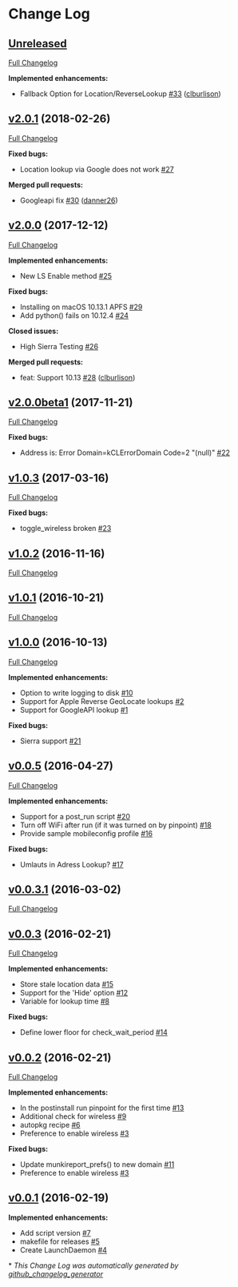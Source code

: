 # Change Log

## [Unreleased](https://github.com/clburlison/pinpoint/tree/HEAD)

[Full Changelog](https://github.com/clburlison/pinpoint/compare/v2.0.1...HEAD)

**Implemented enhancements:**

- Fallback Option for Location/ReverseLookup [\#33](https://github.com/clburlison/pinpoint/pull/33) ([clburlison](https://github.com/clburlison))

## [v2.0.1](https://github.com/clburlison/pinpoint/tree/v2.0.1) (2018-02-26)
[Full Changelog](https://github.com/clburlison/pinpoint/compare/v2.0.0...v2.0.1)

**Fixed bugs:**

- Location lookup via Google does not work [\#27](https://github.com/clburlison/pinpoint/issues/27)

**Merged pull requests:**

- Googleapi fix [\#30](https://github.com/clburlison/pinpoint/pull/30) ([danner26](https://github.com/danner26))

## [v2.0.0](https://github.com/clburlison/pinpoint/tree/v2.0.0) (2017-12-12)
[Full Changelog](https://github.com/clburlison/pinpoint/compare/v2.0.0beta1...v2.0.0)

**Implemented enhancements:**

- New LS Enable method [\#25](https://github.com/clburlison/pinpoint/issues/25)

**Fixed bugs:**

- Installing on macOS 10.13.1 APFS [\#29](https://github.com/clburlison/pinpoint/issues/29)
- Add python\(\) fails on 10.12.4 [\#24](https://github.com/clburlison/pinpoint/issues/24)

**Closed issues:**

- High Sierra Testing [\#26](https://github.com/clburlison/pinpoint/issues/26)

**Merged pull requests:**

- feat: Support 10.13 [\#28](https://github.com/clburlison/pinpoint/pull/28) ([clburlison](https://github.com/clburlison))

## [v2.0.0beta1](https://github.com/clburlison/pinpoint/tree/v2.0.0beta1) (2017-11-21)
[Full Changelog](https://github.com/clburlison/pinpoint/compare/v1.0.3...v2.0.0beta1)

**Fixed bugs:**

- Address is: Error Domain=kCLErrorDomain Code=2 "\(null\)" [\#22](https://github.com/clburlison/pinpoint/issues/22)

## [v1.0.3](https://github.com/clburlison/pinpoint/tree/v1.0.3) (2017-03-16)
[Full Changelog](https://github.com/clburlison/pinpoint/compare/v1.0.2...v1.0.3)

**Fixed bugs:**

- toggle\_wireless broken [\#23](https://github.com/clburlison/pinpoint/issues/23)

## [v1.0.2](https://github.com/clburlison/pinpoint/tree/v1.0.2) (2016-11-16)
[Full Changelog](https://github.com/clburlison/pinpoint/compare/v1.0.1...v1.0.2)

## [v1.0.1](https://github.com/clburlison/pinpoint/tree/v1.0.1) (2016-10-21)
[Full Changelog](https://github.com/clburlison/pinpoint/compare/v1.0.0...v1.0.1)

## [v1.0.0](https://github.com/clburlison/pinpoint/tree/v1.0.0) (2016-10-13)
[Full Changelog](https://github.com/clburlison/pinpoint/compare/v0.0.5...v1.0.0)

**Implemented enhancements:**

- Option to write logging to disk [\#10](https://github.com/clburlison/pinpoint/issues/10)
- Support for Apple Reverse GeoLocate lookups [\#2](https://github.com/clburlison/pinpoint/issues/2)
- Support for GoogleAPI lookup [\#1](https://github.com/clburlison/pinpoint/issues/1)

**Fixed bugs:**

- Sierra support [\#21](https://github.com/clburlison/pinpoint/issues/21)

## [v0.0.5](https://github.com/clburlison/pinpoint/tree/v0.0.5) (2016-04-27)
[Full Changelog](https://github.com/clburlison/pinpoint/compare/v0.0.3.1...v0.0.5)

**Implemented enhancements:**

- Support for a post\_run script [\#20](https://github.com/clburlison/pinpoint/issues/20)
- Turn off WiFi after run \(if it was turned on by pinpoint\) [\#18](https://github.com/clburlison/pinpoint/issues/18)
- Provide sample mobileconfig profile [\#16](https://github.com/clburlison/pinpoint/issues/16)

**Fixed bugs:**

- Umlauts in Adress Lookup? [\#17](https://github.com/clburlison/pinpoint/issues/17)

## [v0.0.3.1](https://github.com/clburlison/pinpoint/tree/v0.0.3.1) (2016-03-02)
[Full Changelog](https://github.com/clburlison/pinpoint/compare/v0.0.3...v0.0.3.1)

## [v0.0.3](https://github.com/clburlison/pinpoint/tree/v0.0.3) (2016-02-21)
[Full Changelog](https://github.com/clburlison/pinpoint/compare/v0.0.2...v0.0.3)

**Implemented enhancements:**

- Store stale location data [\#15](https://github.com/clburlison/pinpoint/issues/15)
- Support for the 'Hide' option [\#12](https://github.com/clburlison/pinpoint/issues/12)
- Variable for lookup time [\#8](https://github.com/clburlison/pinpoint/issues/8)

**Fixed bugs:**

- Define lower floor for check\_wait\_period [\#14](https://github.com/clburlison/pinpoint/issues/14)

## [v0.0.2](https://github.com/clburlison/pinpoint/tree/v0.0.2) (2016-02-21)
[Full Changelog](https://github.com/clburlison/pinpoint/compare/v0.0.1...v0.0.2)

**Implemented enhancements:**

- In the postinstall run pinpoint for the first time [\#13](https://github.com/clburlison/pinpoint/issues/13)
- Additional check for wireless [\#9](https://github.com/clburlison/pinpoint/issues/9)
- autopkg recipe [\#6](https://github.com/clburlison/pinpoint/issues/6)
- Preference to enable wireless [\#3](https://github.com/clburlison/pinpoint/issues/3)

**Fixed bugs:**

- Update munkireport\_prefs\(\) to new domain [\#11](https://github.com/clburlison/pinpoint/issues/11)
- Preference to enable wireless [\#3](https://github.com/clburlison/pinpoint/issues/3)

## [v0.0.1](https://github.com/clburlison/pinpoint/tree/v0.0.1) (2016-02-19)
**Implemented enhancements:**

- Add script version [\#7](https://github.com/clburlison/pinpoint/issues/7)
- makefile for releases [\#5](https://github.com/clburlison/pinpoint/issues/5)
- Create LaunchDaemon [\#4](https://github.com/clburlison/pinpoint/issues/4)



\* *This Change Log was automatically generated by [github_changelog_generator](https://github.com/skywinder/Github-Changelog-Generator)*